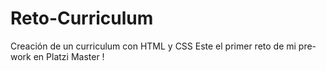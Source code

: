 # Reto-Curriculum
Creación de un curriculum con HTML y CSS 
Este el primer reto de mi pre-work en Platzi Master !
